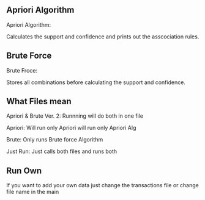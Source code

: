 ## Apriori Algorithm 
Apriori Algorithm:

Calculates the support and confidence and prints out the asscociation rules.

## Brute Force
Brute Froce:

Stores all combinations before calculating the support and confidence. 

## What Files mean
Apriori & Brute Ver. 2: Runnning will do both in one file

Apriori: Will run only Apriori will run only Apriori Alg

Brute: Only runs Brute force Algorithm 

Just Run: Just calls both files and runs both

## Run Own
If you want to add your own data just change the transactions file or change file name in the main
